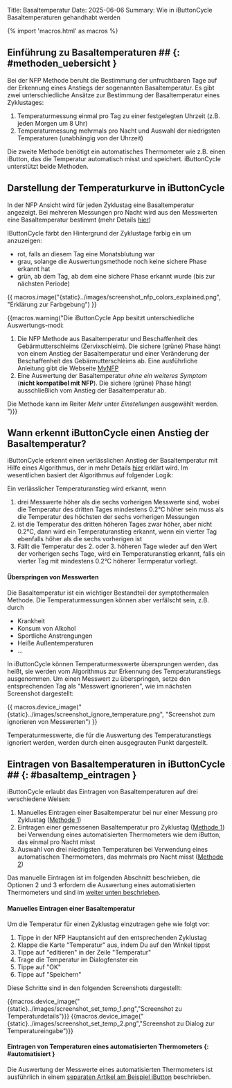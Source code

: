 Title: Basaltemperatur
Date: 2025-06-06
Summary: Wie in iButtonCycle Basaltemperaturen gehandhabt werden

{% import 'macros.html' as macros %}
## Einführung zu Basaltemperaturen ## {: #methoden_uebersicht }

Bei der NFP Methode beruht die Bestimmung der unfruchtbaren Tage auf der Erkennung eines Anstiegs der sogenannten Basaltemperatur. Es gibt zwei unterschiedliche Ansätze zur Bestimmung der Basaltemperatur eines Zyklustages:

1. Temperaturmessung einmal pro Tag zu einer festgelegten Uhrzeit (z.B. jeden Morgen um 8 Uhr)
1. Temperaturmessung mehrmals pro Nacht und Auswahl der niedrigsten Temperaturen (unabhängig von der Uhrzeit)

Die zweite Methode benötigt ein automatisches Thermometer wie z.B. einen iButton, das die Temperatur automatisch misst und speichert. iButtonCycle unterstützt beide Methoden. 

## Darstellung der Temperaturkurve in iButtonCycle

In der NFP Ansicht wird für jeden Zyklustag eine Basaltemperatur angezeigt. Bei mehreren Messungen pro Nacht wird aus den Messwerten eine Basaltemperatur bestimmt (mehr Details [hier]({filename}ibutton_csv_import.md)) 

IButtonCycle färbt den Hintergrund der Zyklustage farbig ein um anzuzeigen:

* rot, falls an diesem Tag eine Monatsblutung war
* grau, solange die Auswertungsmethode noch keine sichere Phase erkannt hat
* grün, ab dem Tag, ab dem eine sichere Phase erkannt wurde (bis zur nächsten Periode)

{{ macros.image("{static}../images/screenshot_nfp_colors_explained.png", "Erklärung zur Farbgebung") }}

{{macros.warning("Die iButtonCycle App besitzt unterschiedliche Auswertungs-modi:
<ol>
<li>Die NFP Methode aus Basaltemperatur und Beschaffenheit des Gebärmutterschleims (Zervixschleim). Die sichere (grüne) Phase hängt von einem Anstieg der Basaltemperatur und einer Veränderung der Beschaffenheit des Gebärmutterschleims ab. Eine ausführliche Anleitung gibt die Webseite <a href=\"https://www.mynfp.de/nfp-regeln\">MyNFP</a></li>
<li>Eine Auswertung der Basaltemperatur <em>ohne ein weiteres Symptom</em> (<strong>nicht kompatibel mit NFP</strong>). Die sichere (grüne) Phase hängt ausschließlich vom Anstieg der Basaltemperatur ab.</li>
</ol>
<p>
</p>
Die Methode kann im Reiter <em>Mehr</em> unter <em>Einstellungen</em> ausgewählt werden.
")}}

## Wann erkennt iButtonCycle einen Anstieg der Basaltemperatur?

iButtonCycle erkennt einen verlässlichen Anstieg der Basaltemperatur mit Hilfe eines Algorithmus, der in mehr Details [hier](https://www.mynfp.de/temperatur-auswerten) erklärt wird. Im wesentlichen basiert der Algorithmus auf folgender Logik:

Ein verlässlicher Temperaturanstieg wird erkannt, wenn

1. drei Messwerte höher als die sechs vorherigen Messwerte sind, wobei die Temperatur des dritten Tages mindestens 0.2°C  höher sein muss als die Temperatur des höchsten der sechs vorherigen Messungen
1. ist die Temperatur des dritten höheren Tages zwar höher, aber nicht 0.2°C, dann wird ein Temperaturanstieg erkannt, wenn ein vierter Tag ebenfalls höher als die sechs vorherigen ist
1. Fällt die Temperatur des 2. oder 3. höheren Tage wieder auf den Wert der vorherigen sechs Tage, wird ein Temperaturanstieg erkannt, falls ein vierter Tag mit mindestens 0.2°C höherer Termperatur vorliegt.


#### Überspringen von Messwerten

Die Basaltemperatur ist ein wichtiger Bestandteil der symptothermalen Methode. Die Temperaturmessungen können aber verfälscht sein, z.B. durch

* Krankheit
* Konsum von Alkohol   
* Sportliche Anstrengungen
* Heiße Außentemperaturen
* ...

In iButtonCycle können Temperaturmesswerte übersprungen werden, das heißt, sie werden vom Algorithmus zur Erkennung des Temperaturanstiegs ausgenommen. Um einen Messwert zu überspringen, setze den entsprechenden Tag als "Messwert ignorieren", wie im nächsten Screenshot dargestellt:

{{ macros.device_image("{static}../images/screenshot_ignore_temperature.png", "Screenshot zum ignorieren von Messwerten") }}

Temperaturmesswerte, die für die Auswertung des Temperaturanstiegs ignoriert werden, werden durch einen ausgegrauten Punkt dargestellt.


## Eintragen von Basaltemperaturen in iButtonCycle ## {: #basaltemp_eintragen }

iButtonCycle erlaubt das Eintragen von Basaltemperaturen auf drei verschiedene Weisen:

1. Manuelles Eintragen einer Basaltemperatur bei nur einer Messung pro Zyklustag ([Methode 1](#methoden_uebersicht))
1. Eintragen einer gemessenen Basaltemperatur pro Zyklustag ([Methode 1](#methoden_uebersicht)) bei Verwendung eines automatisierten Thermometers wie dem iButton, das einmal pro Nacht misst
1. Auswahl von drei niedrigsten Temperaturen bei Verwendung eines automatischen Thermometers, das mehrmals pro Nacht misst ([Methode 2](#methode_2_einfuehrung))

Das manuelle Eintragen ist im folgenden Abschnitt beschrieben, die Optionen 2 und 3 erfordern die Auswertung eines automatisierten Thermometers und sind im [weiter unten beschrieben](#automatisiert).

#### Manuelles Eintragen einer Basaltemperatur

Um die Temperatur für einen Zyklustag einzutragen gehe wie folgt vor:

1. Tippe in der NFP Hauptansicht auf den entsprechenden Zyklustag
1. Klappe die Karte "Temperatur" aus, indem Du auf den Winkel tippst
1. Tippe auf "editieren" in der Zeile "Temperatur"
1. Trage die Temperatur im Dialogfenster ein
1. Tippe auf "OK"
1. Tippe auf "Speichern"

Diese Schritte sind in den folgenden Screenshots dargestellt:

{{macros.device_image("{static}../images/screenshot_set_temp_1.png","Screenshot zu Temperaturdetails")}}
{{macros.device_image("{static}../images/screenshot_set_temp_2.png","Screenshot zu Dialog zur Temperatureingabe")}}

#### Eintragen von Temperaturen eines automatisierten Thermometers {: #automatisiert }

Die Auswertung der Messwerte eines automatisierten Thermometers ist ausführlich in einem [separaten Artikel am Beispiel iButton]({filename}ibutton_csv_import.md) beschrieben. 

